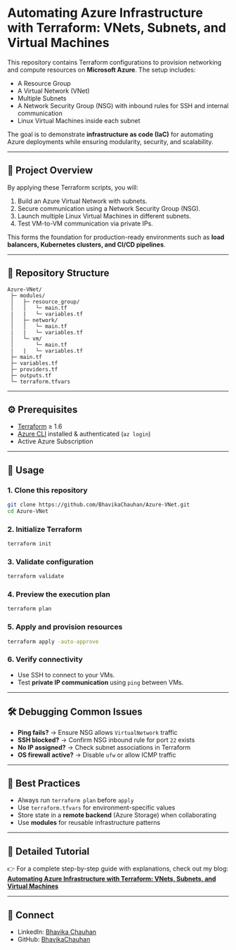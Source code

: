 # Automating Azure Infrastructure with Terraform: VNets, Subnets, and Virtual Machines

This repository contains Terraform configurations to provision networking and compute resources on **Microsoft Azure**.
The setup includes:

* A Resource Group
* A Virtual Network (VNet)
* Multiple Subnets
* A Network Security Group (NSG) with inbound rules for SSH and internal communication
* Linux Virtual Machines inside each subnet

The goal is to demonstrate **infrastructure as code (IaC)** for automating Azure deployments while ensuring modularity, security, and scalability.

---

## 🚀 Project Overview

By applying these Terraform scripts, you will:

1. Build an Azure Virtual Network with subnets.
2. Secure communication using a Network Security Group (NSG).
3. Launch multiple Linux Virtual Machines in different subnets.
4. Test VM-to-VM communication via private IPs.

This forms the foundation for production-ready environments such as **load balancers, Kubernetes clusters, and CI/CD pipelines**.

---

## 📂 Repository Structure

```
Azure-VNet/
 ├─ modules/
 │   ├─ resource_group/
 │   │   └─ main.tf
 |   |   └─ variables.tf 
 │   ├─ network/
 │   │   └─ main.tf
 |   |   └─ variables.tf
 │   └─ vm/
 │       └─ main.tf
 |   |   └─ variables.tf
 ├─ main.tf
 ├─ variables.tf
 ├─ providers.tf 
 ├─ outputs.tf
 └─ terraform.tfvars
```

---

## ⚙️ Prerequisites

* [Terraform](https://developer.hashicorp.com/terraform/downloads) ≥ 1.6
* [Azure CLI](https://learn.microsoft.com/en-us/cli/azure/install-azure-cli) installed & authenticated (`az login`)
* Active Azure Subscription

---

## 🚀 Usage

### 1. Clone this repository

```bash
git clone https://github.com/BhavikaChauhan/Azure-VNet.git
cd Azure-VNet
```

### 2. Initialize Terraform

```bash
terraform init
```

### 3. Validate configuration

```bash
terraform validate
```

### 4. Preview the execution plan

```bash
terraform plan
```

### 5. Apply and provision resources

```bash
terraform apply -auto-approve
```

### 6. Verify connectivity

* Use SSH to connect to your VMs.
* Test **private IP communication** using `ping` between VMs.

---

## 🛠️ Debugging Common Issues

* **Ping fails?** → Ensure NSG allows `VirtualNetwork` traffic
* **SSH blocked?** → Confirm NSG inbound rule for port `22` exists
* **No IP assigned?** → Check subnet associations in Terraform
* **OS firewall active?** → Disable `ufw` or allow ICMP traffic

---

## 📌 Best Practices

* Always run `terraform plan` before `apply`
* Use `terraform.tfvars` for environment-specific values
* Store state in a **remote backend** (Azure Storage) when collaborating
* Use **modules** for reusable infrastructure patterns

---

## 📖 Detailed Tutorial

👉 For a complete step-by-step guide with explanations, check out my blog:
**[Automating Azure Infrastructure with Terraform: VNets, Subnets, and Virtual Machines](YOUR-BLOG-LINK-HERE)**

---

## 🔗 Connect

* LinkedIn: [Bhavika Chauhan](https://www.linkedin.com/in/bhavika-chauhan-276b41332)
* GitHub: [BhavikaChauhan](https://github.com/BhavikaChauhan)

